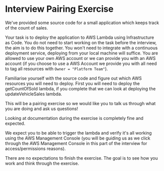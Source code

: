 # Interview Pairing Exercise

We've provided some source code for a small application which keeps track of the count of sales.

Your task is to deploy the application to AWS Lambda using Infrastructure as Code. You do not need to start working on the task before the interview, the aim is to do this together. You won't need to integrate with a continuous deployment service, deploying from your local machine will suffice. You are allowed to use your own AWS account or we can provide you with an AWS account (if you choose to use a AWS Account we provide you with all need to tag all resources with `Owner = "Platform Team"`).

Familiarise yourself with the source code and figure out which AWS resources you will need to deploy. First you will need to deploy the getCountOfSold lambda, if you complete that we can look at deploying the updateVehicleSales lambda.

This will be a pairing exercise so we would like you to talk us through what you are doing and ask us questions!

Looking at documentation during the exercise is completely fine and expected.

We expect you to be able to trigger the lambda and verify it's all working using the AWS Management Console (you will be guiding us as we click through the AWS Management Console in this part of the interview for access/permissions reasons).

There are no expectations to finish the exercise. The goal is to see how you work and think through the exercise.
